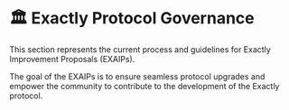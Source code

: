 # 🏛 Exactly Protocol Governance

This section represents the current process and guidelines for Exactly Improvement Proposals (EXAIPs).

The goal of the EXAIPs is to ensure seamless protocol upgrades and empower the community to contribute to the development of the Exactly protocol.
